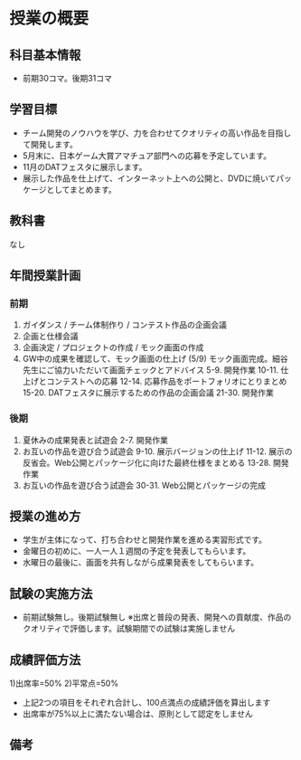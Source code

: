 # 授業の概要

## 科目基本情報
- 前期30コマ。後期31コマ

## 学習目標
- チーム開発のノウハウを学び、力を合わせてクオリティの高い作品を目指して開発します。
- 5月末に、日本ゲーム大賞アマチュア部門への応募を予定しています。
- 11月のDATフェスタに展示します。
- 展示した作品を仕上げて、インターネット上への公開と、DVDに焼いてパッケージとしてまとめます。

## 教科書
なし

## 年間授業計画
### 前期
1. ガイダンス / チーム体制作り / コンテスト作品の企画会議
2. 企画と仕様会議
3. 企画決定 / プロジェクトの作成 / モック画面の作成
4. GW中の成果を確認して、モック画面の仕上げ
(5/9) モック画面完成。細谷先生にご協力いただいて画面チェックとアドバイス
5-9. 開発作業
10-11. 仕上げとコンテストへの応募
12-14. 応募作品をポートフォリオにとりまとめ
15-20. DATフェスタに展示するための作品の企画会議
21-30. 開発作業

### 後期
1. 夏休みの成果発表と試遊会
2-7. 開発作業
8. お互いの作品を遊び合う試遊会
9-10. 展示バージョンの仕上げ
11-12. 展示の反省会。Web公開とパッケージ化に向けた最終仕様をまとめる
13-28. 開発作業
29. お互いの作品を遊び合う試遊会
30-31. Web公開とパッケージの完成

## 授業の進め方
- 学生が主体になって、打ち合わせと開発作業を進める実習形式です。
- 金曜日の初めに、一人一人１週間の予定を発表してもらいます。
- 水曜日の最後に、画面を共有しながら成果発表をしてもらいます。

## 試験の実施方法
- 前期試験無し。後期試験無し
※出席と普段の発表、開発への貢献度、作品のクオリティで評価します。試験期間での試験は実施しません

## 成績評価方法
1)出席率=50%
2)平常点=50%
- 上記2つの項目をそれぞれ合計し、100点満点の成績評価を算出します
- 出席率が75%以上に満たない場合は、原則として認定をしません

## 備考
